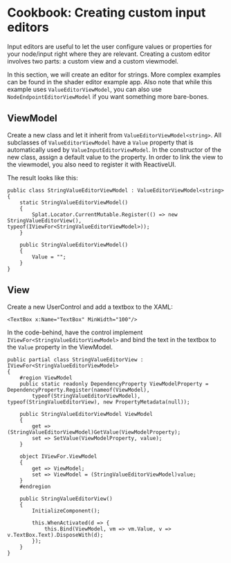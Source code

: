 # Cookbook: Creating custom input editors

Input editors are useful to let the user configure values or properties for your node/input right where they are relevant.
Creating a custom editor involves two parts: a custom view and a custom viewmodel.

In this section, we will create an editor for strings. More complex examples can be found in the shader editor example app.
Also note that while this example uses `ValueEditorViewModel`, you can also use `NodeEndpointEditorViewModel` if you want something more bare-bones.

## ViewModel

Create a new class and let it inherit from `ValueEditorViewModel<string>`.
All subclasses of `ValueEditorViewModel` have a `Value` property that is automatically used by `ValueInputEditorViewModel`.
In the constructor of the new class, assign a default value to the property.
In order to link the view to the viewmodel, you also need to register it with ReactiveUI.

The result looks like this:
```Csharp
public class StringValueEditorViewModel : ValueEditorViewModel<string>
{
    static StringValueEditorViewModel()
    {
        Splat.Locator.CurrentMutable.Register(() => new StringValueEditorView(), typeof(IViewFor<StringValueEditorViewModel>));
    }

    public StringValueEditorViewModel()
    {
        Value = "";
    }
}
```

## View

Create a new UserControl and add a textbox to the XAML:

```XAML
<TextBox x:Name="TextBox" MinWidth="100"/>
```

In the code-behind, have the control implement `IViewFor<StringValueEditorViewModel>` and bind the text in the textbox to the `Value` property in the ViewModel.

```Csharp
public partial class StringValueEditorView : IViewFor<StringValueEditorViewModel>
{
    #region ViewModel
    public static readonly DependencyProperty ViewModelProperty = DependencyProperty.Register(nameof(ViewModel),
        typeof(StringValueEditorViewModel), typeof(StringValueEditorView), new PropertyMetadata(null));

    public StringValueEditorViewModel ViewModel
    {
        get => (StringValueEditorViewModel)GetValue(ViewModelProperty);
        set => SetValue(ViewModelProperty, value);
    }

    object IViewFor.ViewModel
    {
        get => ViewModel;
        set => ViewModel = (StringValueEditorViewModel)value;
    }
    #endregion

    public StringValueEditorView()
    {
        InitializeComponent();

        this.WhenActivated(d => {
            this.Bind(ViewModel, vm => vm.Value, v => v.TextBox.Text).DisposeWith(d);
        });
    }
}
```